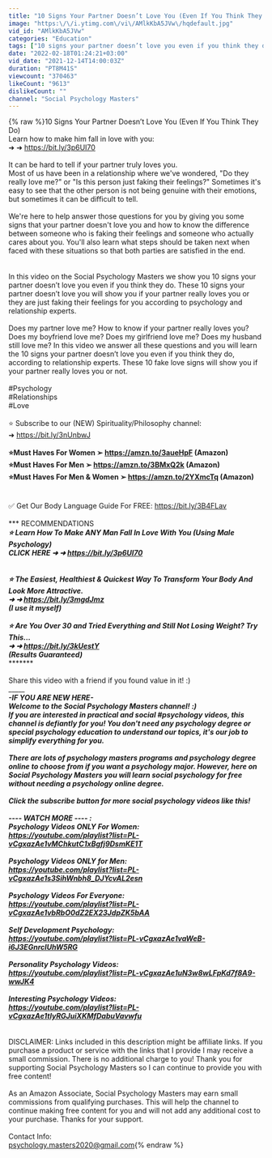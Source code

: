 ```yaml
---
title: "10 Signs Your Partner Doesn’t Love You (Even If You Think They Do)"
image: "https:\/\/i.ytimg.com\/vi\/AMlkKbA5JVw\/hqdefault.jpg"
vid_id: "AMlkKbA5JVw"
categories: "Education"
tags: ["10 signs your partner doesn’t love you even if you think they do","10 signs your partner doesn’t love you","signs your partner doesn’t love you"]
date: "2022-02-18T01:24:21+03:00"
vid_date: "2021-12-14T14:00:03Z"
duration: "PT8M41S"
viewcount: "370463"
likeCount: "9613"
dislikeCount: ""
channel: "Social Psychology Masters"
---
```

{% raw %}10 Signs Your Partner Doesn’t Love You (Even If You Think They Do)<br />Learn how to make him fall in love with you: <br />➜ ➜ <a rel="nofollow" target="blank" href="https://bit.ly/3p6UI70">https://bit.ly/3p6UI70</a> <br /><br />It can be hard to tell if your partner truly loves you. <br />Most of us have been in a relationship where we've wondered, &quot;Do they really love me?&quot; or &quot;Is this person just faking their feelings?&quot; Sometimes it's easy to see that the other person is not being genuine with their emotions, but sometimes it can be difficult to tell.<br /><br />We're here to help answer those questions for you by giving you some signs that your partner doesn't love you and how to know the difference between someone who is faking their feelings and someone who actually cares about you. You'll also learn what steps should be taken next when faced with these situations so that both parties are satisfied in the end.<br /><br /><br />In this video on the Social Psychology Masters we show you 10 signs your partner doesn’t love you even if you think they do. These 10 signs your partner doesn’t love you will show you if your partner really loves you or they are just faking their feelings for you according to psychology and relationship experts.<br /><br />Does my partner love me? How to know if your partner really loves you? Does my boyfriend love me? Does my girlfriend love me? Does my husband still love me? In this video we answer all these questions and you will learn the 10 signs your partner doesn’t love you even if you think they do, according to relationship experts. These 10 fake love signs will show you if your partner really loves you or not. <br /><br />#Psychology<br />#Relationships<br />#Love<br /><br />⭐ Subscribe to our (NEW) Spirituality/Philosophy channel:<br /> ➜ <a rel="nofollow" target="blank" href="https://bit.ly/3nUnbwJ">https://bit.ly/3nUnbwJ</a><br />__________________<br />⭐️Must Haves For Women ➢ <a rel="nofollow" target="blank" href="https://amzn.to/3aueHpF">https://amzn.to/3aueHpF</a> (Amazon)<br />⭐️Must Haves For Men ➢ <a rel="nofollow" target="blank" href="https://amzn.to/3BMxQ2k">https://amzn.to/3BMxQ2k</a> (Amazon) <br />⭐️Must Haves For Men &amp; Women ➢ <a rel="nofollow" target="blank" href="https://amzn.to/2YXmcTq">https://amzn.to/2YXmcTq</a> (Amazon) <br />__________________<br /><br />✅ Get Our Body Language Guide For FREE: <a rel="nofollow" target="blank" href="https://bit.ly/3B4FLav">https://bit.ly/3B4FLav</a><br /><br />*** RECOMMENDATIONS ***<br />⭐️ Learn How To Make ANY Man Fall In Love With You (Using Male Psychology)<br />CLICK HERE ➜ ➜  <a rel="nofollow" target="blank" href="https://bit.ly/3p6UI70">https://bit.ly/3p6UI70</a><br />**********<br />**********<br />⭐️ The Easiest, Healthiest &amp; Quickest Way To Transform Your Body And Look More Attractive.<br />➜ ➜  <a rel="nofollow" target="blank" href="https://bit.ly/3mgdJmz">https://bit.ly/3mgdJmz</a><br />(I use it myself)<br /><br />⭐️ Are You Over 30 and Tried Everything and Still Not Losing Weight? Try This...<br /> ➜ ➜  <a rel="nofollow" target="blank" href="https://bit.ly/3kUestY">https://bit.ly/3kUestY</a><br />(Results Guaranteed) <br />**********<br /><br />Share this video with a friend if you found value in it! :) <br />__________________________<br />-IF YOU ARE NEW HERE-<br />Welcome to the Social Psychology Masters channel! :) <br />If you are interested in practical and social #psychology videos, this channel is defiantly for you! You don't need any psychology degree or special psychology education to understand our topics, it's our job to simplify everything for you. <br /><br />There are lots of psychology masters programs and psychology degree online to choose from if you want a psychology major. However, here on Social Psychology Masters you will learn social psychology for free without needing a psychology online degree. <br /><br />Click the subscribe button for more social psychology videos like this!<br /><br />---- WATCH MORE ---- :<br />Psychology Videos ONLY For Women:<br /><a rel="nofollow" target="blank" href="https://youtube.com/playlist?list=PL-vCgxazAe1vMChkutC1xBgfj9DsmKE1T">https://youtube.com/playlist?list=PL-vCgxazAe1vMChkutC1xBgfj9DsmKE1T</a><br /><br />Psychology Videos ONLY for Men:<br /><a rel="nofollow" target="blank" href="https://youtube.com/playlist?list=PL-vCgxazAe1s3SihWnbh8_DJYcvAL2esn">https://youtube.com/playlist?list=PL-vCgxazAe1s3SihWnbh8_DJYcvAL2esn</a><br /><br />Psychology Videos For Everyone:<br /><a rel="nofollow" target="blank" href="https://youtube.com/playlist?list=PL-vCgxazAe1vbRbO0dZ2EX23JdpZK5bAA">https://youtube.com/playlist?list=PL-vCgxazAe1vbRbO0dZ2EX23JdpZK5bAA</a><br /><br />Self Development Psychology:<br /><a rel="nofollow" target="blank" href="https://youtube.com/playlist?list=PL-vCgxazAe1vaWeB-i6J3EGnrcIUhW5RG">https://youtube.com/playlist?list=PL-vCgxazAe1vaWeB-i6J3EGnrcIUhW5RG</a><br /><br />Personality Psychology Videos:<br /><a rel="nofollow" target="blank" href="https://youtube.com/playlist?list=PL-vCgxazAe1uN3w8wLFpKd7f8A9-wwJK4">https://youtube.com/playlist?list=PL-vCgxazAe1uN3w8wLFpKd7f8A9-wwJK4</a><br /><br />Interesting Psychology Videos:<br /><a rel="nofollow" target="blank" href="https://youtube.com/playlist?list=PL-vCgxazAe1tIyRGJuiXKMfDabuVavwfu">https://youtube.com/playlist?list=PL-vCgxazAe1tIyRGJuiXKMfDabuVavwfu</a><br /><br />_____________________<br />DISCLAIMER: Links included in this description might be affiliate links. If you purchase a product or service with the links that I provide I may receive a small commission. There is no additional charge to you! Thank you for supporting Social Psychology Masters so I can continue to provide you with free content!<br /><br />As an Amazon Associate, Social Psychology Masters may earn small commissions from qualifying purchases. This will help the channel to continue making free content for you and will not add any additional cost to your purchase. Thanks for your support.<br /><br />Contact Info: <br />psychology.masters2020@gmail.com{% endraw %}
